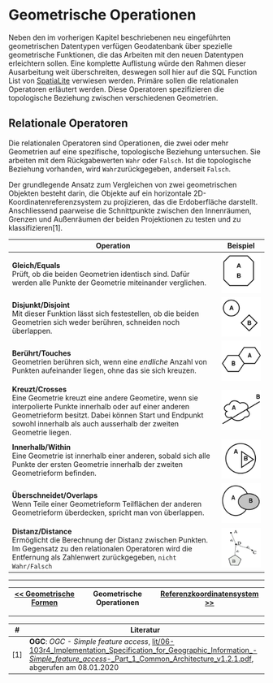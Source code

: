 # Geometrische Operationen

Neben den im vorherigen Kapitel beschriebenen neu eingeführten geometrischen Datentypen verfügen Geodatenbank über spezielle geometrische Funktionen, die das Arbeiten mit den neuen Datentypen erleichtern sollen. Eine komplette Auflistung würde den Rahmen dieser Ausarbeitung weit überschreiten, deswegen soll hier auf die SQL Function List von [SpatiaLite](http://www.gaia-gis.it/gaia-sins/spatialite-sql-4.3.0.html) verwiesen werden. Primäre sollen die relationalen Operatoren erläutert werden. Diese Operatoren spezifizieren die topologische Beziehung zwischen verschiedenen Geometrien.

## Relationale Operatoren

Die relationalen Operatoren sind Operationen, die zwei oder mehr Geometrien auf eine spezifische, topologische Beziehung untersuchen. Sie arbeiten mit dem Rückgabewerten `Wahr` oder `Falsch`. Ist die topologische Beziehung vorhanden, wird `Wahr`zurückgegeben, anderseit `Falsch`.

Der grundlegende Ansatz zum Vergleichen von zwei geometrischen Objekten besteht darin, die Objekte auf ein horizontale 2D-Koordinatenreferenzsystem zu projizieren, das die Erdoberfläche darstellt. Anschliessend paarweise die Schnittpunkte zwischen den Innenräumen, Grenzen und Außenräumen der beiden Projektionen zu testen und zu klassifizieren[1].

| Operation | Beispiel
| ------ | -----------
| **Gleich/Equals**<br/> Prüft, ob die beiden Geometrien identisch sind. Dafür werden alle Punkte der Geometrie miteinander verglichen. | ![gleich](img/equals.png)
| **Disjunkt/Disjoint**<br/> Mit dieser Funktion lässt sich festestellen, ob die beiden Geometrien sich weder berühren, schneiden noch überlappen. | ![disjoint](img/disjunkt.png)
| **Berührt/Touches**<br/> Geometrien berühren sich, wenn eine *endliche* Anzahl von Punkten aufeinander liegen, ohne das sie sich kreuzen. | ![touches](img/touches.png)
| **Kreuzt/Crosses**<br/> Eine Geometrie kreuzt eine andere Geometire, wenn sie interpolierte Punkte innerhalb oder auf einer anderen Geometrieform besitzt. Dabei können Start und Endpunkt sowohl innerhalb als auch ausserhalb der zweiten Geometrie liegen.  | ![crosses](img/crosses.png)
| **Innerhalb/Within**<br/> Eine Geometrie ist innerhalb einer anderen, sobald sich alle Punkte der ersten Geometrie innerhalb der zweiten Geometrieform befinden. | ![contains](img/contains.png)
| **Überschneidet/Overlaps**<br/> Wenn Teile einer Geometrieform Teilflächen der anderen Geometrieform überdecken, spricht man von überlappen. | ![overlaps](img/overlaps.png)
| **Distanz/Distance**<br/> Ermöglicht die Berechnung der Distanz zwischen Punkten. Im Gegensatz zu den relationalen Operatoren wird die Entfernung als Zahlenwert zurückgegeben, `nicht Wahr/Falsch` | ![distance](img/distance.png)

---

| [<< Geometrische Formen](02_datatypes.md) | Geometrische Operationen | [Referenzkoordinatensystem >>](04_coordinate_system.md) |
|------------------------------------|------------|-------------------------------------|

---

| #   | Literatur            |
| --- |--------------------------------------------------------------------------------------------------------------------------------------------------------------------------------------------------|
| [1] | **OGC**: *OGC -  Simple feature access*, [lit/06-103r4_Implementation_Specification_for_Geographic_Information_-_Simple_feature_access_-_Part_1_Common_Architecture_v1.2.1.pdf](lit/06-103r4_Implementation_Specification_for_Geographic_Information_-_Simple_feature_access_-_Part_1_Common_Architecture_v1.2.1.pdf), abgerufen am 08.01.2020  |
